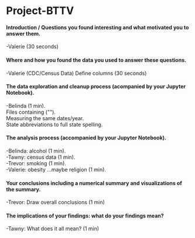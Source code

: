 # Project-BTTV

#### Introduction / Questions you found interesting and what motivated you to answer them.
-Valerie (30 seconds)


#### Where and how you found the data you used to answer these questions.
-Valerie (CDC/Census Data) Define columns (30 seconds)


#### The data exploration and cleanup process (acompanied by your Jupyter Notebook).
-Belinda (1 min).  
Files containing ("").  
Measuring the same dates/year.  
State abbreviations to full state spelling.  


#### The analysis process (accompanied by your Jupyter Notebook).
-Belinda: alcohol (1 min).  
-Tawny: census data (1 min).  
-Trevor: smoking (1 min).  
-Valerie: obesity ...maybe religion (1 min).  


#### Your conclusions including a numerical summary and visualizations of the summary.
-Trevor: Draw overall conclusions (1 min)


#### The implications of your findings: what do your findings mean?
-Tawny: What does it all mean? (1 min)


